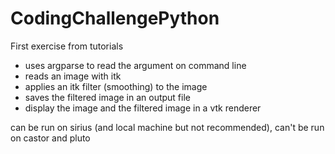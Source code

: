 # CodingChallengePython
First exercise from tutorials

- uses argparse to read the argument on command line
- reads an image with itk
- applies an itk filter (smoothing) to the image
- saves the filtered image in an output file
- display the image and the filtered image in a vtk renderer 

can be run on sirius (and local machine but not recommended),
can't be run on castor and pluto
